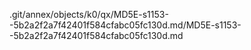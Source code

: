 .git/annex/objects/k0/qx/MD5E-s1153--5b2a2f2a7f42401f584cfabc05fc130d.md/MD5E-s1153--5b2a2f2a7f42401f584cfabc05fc130d.md